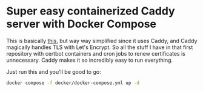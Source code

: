 # Super easy containerized Caddy server with Docker Compose

This is basically [this](https://github.com/andrewheiss/ath-cloud-example), but way way simplified since it uses Caddy, and Caddy magically handles TLS with Let's Encrypt. So all the stuff I have in that first repository with certbot containers and cron jobs to renew certificates is unnecessary. Caddy makes it so incredibly easy to run everything.

Just run this and you'll be good to go:

```sh
docker compose -f docker/docker-compose.yml up -d
```
